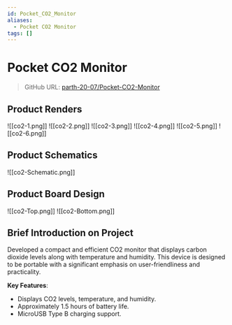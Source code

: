 ```yaml
---
id: Pocket_CO2_Monitor
aliases:
  - Pocket CO2 Monitor
tags: []
---
```



# Pocket CO2 Monitor 

> GitHub URL: [parth-20-07/Pocket-CO2-Monitor](https://github.com/parth-20-07/Pocket-CO2-Monitor)

## Product Renders

![[co2-1.png]]
![[co2-2.png]]
![[co2-3.png]]
![[co2-4.png]]
![[co2-5.png]]
![[co2-6.png]]

## Product Schematics

![[co2-Schematic.png]]

## Product Board Design

![[co2-Top.png]]
![[co2-Bottom.png]]


## Brief Introduction on Project

Developed a compact and efficient CO2 monitor that displays carbon dioxide levels along with temperature and humidity. This device is designed to be portable with a significant emphasis on user-friendliness and practicality.

**Key Features**:

- Displays CO2 levels, temperature, and humidity.
- Approximately 1.5 hours of battery life.
- MicroUSB Type B charging support.

